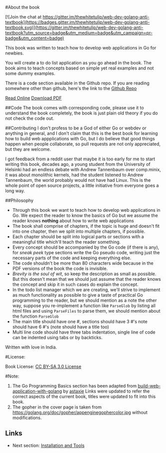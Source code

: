 #About the book

[![Join the chat at https://gitter.im/thewhitetulip/web-dev-golang-anti-textbook](https://badges.gitter.im/thewhitetulip/web-dev-golang-anti-textbook.svg)](https://gitter.im/thewhitetulip/web-dev-golang-anti-textbook?utm_source=badge&utm_medium=badge&utm_campaign=pr-badge&utm_content=badge)

This book was written to teach how to develop web applications in Go for newbies. 

You will create a to do list application as you go ahead in the book. The book aims to teach concepts based on simple yet real examples and not some dummy examples. 

There is a code section available in the Github repo. If you are reading somewhere other than github, here's the link to the [Github Repo](https://github.com/thewhitetulip/web-dev-golang-anti-textbook/)

[Read Online](https://thewhitetulip.gitbooks.io/webapp-with-golang-anti-textbook/content/)  [Download PDF](https://www.gitbook.com/download/pdf/book/thewhitetulip/webapp-with-golang-anti-textbook)

##Code 
The book comes with corresponding code, please use it to understand the book  completely, the book is just plain old theory if you do not check the code out.


##Contributing
I don't profess to be a God of either Go or webdev or anything in general, and I don't claim that this is the best book for learning how to build web appplications with Go, but I do believe that good things happen when people collaborate, so pull requests are not only appreciated, but they are welcome.

I got feedback from a reddit user that maybe it is too early for me to start writing this book, decades ago, a young student from the University of Helsinki had an endless debate with Andrew Tannenbaum over comp.minix, it was about monolithic kernels, had the student listened to Andrew Tannenbaum, the world probably would not have had Linux. This is the whole point of open source projects, a little initiative from everyone goes a long way.

##Philosophy
 - Through this book we want to teach how to develop web applications in Go. We expect the reader to know the basics of Go but we assume the reader knows **nothing** about how to write web applications
 - The book shall comprise of chapters, if the topic is huge and doesn't fit into one chapter, then we split into multiple chapters, if possible.
 - Each chapter should be split into logical parts or sections with a meaningful title which'll teach the reader something.
 - Every concept should be accompanied by the Go code (if there is any), for *sneak peek* type sections write the Go pseudo code, writing just the necessary parts of the code and keeping everything else.
 - The code shouldn't be more than 80 characters wide because in the PDF versions of the book the code is invisible.
 - *Brevity is the soul of wit*, so keep the description as small as possible. But this doesn't mean that we should just assume that the reader knows the concept and skip it
     in such cases do explain the concept.
 - In the todo list manager which we are creating, we'll strive to implement as much functionality as possible to give a taste of practical Go programming to the reader, but we should mention
   as a note the other way, suppose you re-implement a function like `ParseGlob` by listing all html files and using `ParseFiles` to parse them, we should mention about the function `ParseGlob`
 - The main title should have one #, sections should have 3 #'s note should have 6 #'s (note should have a title too)
 - Multi line code should have three tabs indentation, single line of code can be indented using tabs or by backticks.

Written with love in India.

#License:

Book License: [CC BY-SA 3.0 License](http://creativecommons.org/licenses/by-sa/3.0/)

#Note:
1. The Go Programming Basics section has been adapted from [build-web-application-with-golang](https://github.com/astaxie/build-web-application-with-golang/) by [astaxie](http://github.com/astaxie)
Links were updated to refer the correct aspects of the current book, titles were updated to fit into this book.
2. The gopher in the cover page is taken from https://golang.org/doc/gopher/appenginegophercolor.jpg without modifications.

## Links

- Next section: [Installation and Tools](content/0.0install.md)
